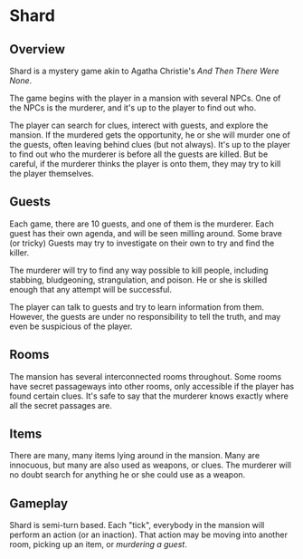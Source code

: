 # Shard

## Overview
Shard is a mystery game akin to Agatha Christie's *And Then There Were None*.

The game begins with the player in a mansion with several NPCs. One of the
NPCs is the murderer, and it's up to the player to find out who.

The player can search for clues, interect with guests, and explore the mansion.
If the murdered gets the opportunity, he or she will murder one of the guests,
often leaving behind clues (but not always). It's up to the player to find out
who the murderer is before all the guests are killed. But be careful, if the
murderer thinks the player is onto them, they may try to kill the player
themselves.

## Guests
Each game, there are 10 guests, and one of them is the murderer. Each guest
has their own agenda, and will be seen milling around. Some brave (or tricky)
Guests may try to investigate on their own to try and find the killer.

The murderer will try to find any way possible to kill people, including
stabbing, bludgeoning, strangulation, and poison. He or she is skilled enough
that any attempt will be successful.

The player can talk to guests and try to learn information from them. However,
the guests are under no responsibility to tell the truth, and may even be
suspicious of the player.

## Rooms
The mansion has several interconnected rooms throughout. Some rooms have secret
passageways into other rooms, only accessible if the player has found certain
clues. It's safe to say that the murderer knows exactly where all the
secret passages are.

## Items
There are many, many items lying around in the mansion. Many are innocuous,
but many are also used as weapons, or clues. The murderer will no doubt
search for anything he or she could use as a weapon.

## Gameplay
Shard is semi-turn based. Each "tick", everybody in the mansion will perform
an action (or an inaction). That action may be moving into another room,
picking up an item, or *murdering a guest*.